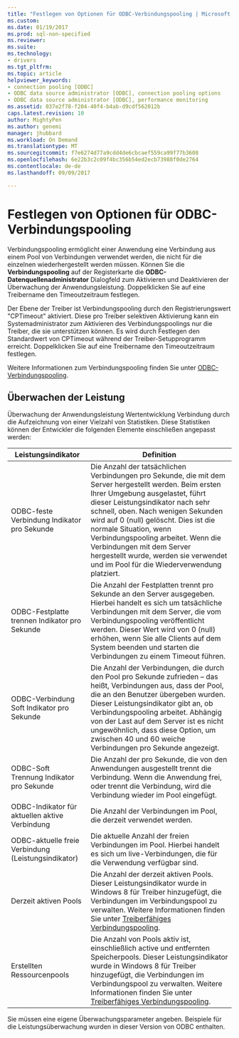 ```yaml
---
title: "Festlegen von Optionen für ODBC-Verbindungspooling | Microsoft Docs"
ms.custom: 
ms.date: 01/19/2017
ms.prod: sql-non-specified
ms.reviewer: 
ms.suite: 
ms.technology:
- drivers
ms.tgt_pltfrm: 
ms.topic: article
helpviewer_keywords:
- connection pooling [ODBC]
- ODBC data source administrator [ODBC], connection pooling options
- ODBC data source administrator [ODBC], performance monitoring
ms.assetid: 037e2f78-f204-40f4-b4ab-d9cdf562012b
caps.latest.revision: 10
author: MightyPen
ms.author: genemi
manager: jhubbard
ms.workload: On Demand
ms.translationtype: MT
ms.sourcegitcommit: f7e6274d77a9cdd4de6cbcaef559ca99f77b3608
ms.openlocfilehash: 6e22b3c2c09f4bc356b54ed2ecb73988f0de2764
ms.contentlocale: de-de
ms.lasthandoff: 09/09/2017

---
```

# <a name="setting-odbc-connection-pooling-options"></a>Festlegen von Optionen für ODBC-Verbindungspooling
Verbindungspooling ermöglicht einer Anwendung eine Verbindung aus einem Pool von Verbindungen verwendet werden, die nicht für die einzelnen wiederhergestellt werden müssen. Können Sie die **Verbindungspooling** auf der Registerkarte die **ODBC-Datenquellenadministrator** Dialogfeld zum Aktivieren und Deaktivieren der Überwachung der Anwendungsleistung. Doppelklicken Sie auf eine Treibername den Timeoutzeitraum festlegen.  
  
 Der Ebene der Treiber ist Verbindungspooling durch den Registrierungswert "CPTimeout" aktiviert. Diese pro Treiber selektiven Aktivierung kann ein Systemadministrator zum Aktivieren des Verbindungspoolings nur die Treiber, die sie unterstützen können. Es wird durch Festlegen den Standardwert von CPTimeout während der Treiber-Setupprogramm erreicht. Doppelklicken Sie auf eine Treibername den Timeoutzeitraum festlegen.  
  
 Weitere Informationen zum Verbindungspooling finden Sie unter [ODBC-Verbindungspooling](../../odbc/reference/develop-app/driver-manager-connection-pooling.md).  
  
## <a name="performance-monitoring"></a>Überwachen der Leistung  
 Überwachung der Anwendungsleistung Wertentwicklung Verbindung durch die Aufzeichnung von einer Vielzahl von Statistiken. Diese Statistiken können der Entwickler die folgenden Elemente einschließen angepasst werden:  
  
|Leistungsindikator|Definition|  
|-------------|----------------|  
|ODBC-feste Verbindung Indikator pro Sekunde|Die Anzahl der tatsächlichen Verbindungen pro Sekunde, die mit dem Server hergestellt werden. Beim ersten Ihrer Umgebung ausgelastet, führt dieser Leistungsindikator nach sehr schnell, oben. Nach wenigen Sekunden wird auf 0 (null) gelöscht. Dies ist die normale Situation, wenn Verbindungspooling arbeitet. Wenn die Verbindungen mit dem Server hergestellt wurde, werden sie verwendet und im Pool für die Wiederverwendung platziert.|  
|ODBC-Festplatte trennen Indikator pro Sekunde|Die Anzahl der Festplatten trennt pro Sekunde an den Server ausgegeben. Hierbei handelt es sich um tatsächliche Verbindungen mit dem Server, die vom Verbindungspooling veröffentlicht werden. Dieser Wert wird von 0 (null) erhöhen, wenn Sie alle Clients auf dem System beenden und starten die Verbindungen zu einem Timeout führen.|  
|ODBC-Verbindung Soft Indikator pro Sekunde|Die Anzahl der Verbindungen, die durch den Pool pro Sekunde zufrieden – das heißt, Verbindungen aus, dass der Pool, die an den Benutzer übergeben wurden. Dieser Leistungsindikator gibt an, ob Verbindungspooling arbeitet. Abhängig von der Last auf dem Server ist es nicht ungewöhnlich, dass diese Option, um zwischen 40 und 60 weiche Verbindungen pro Sekunde angezeigt.|  
|ODBC-Soft Trennung Indikator pro Sekunde|Die Anzahl der pro Sekunde, die von den Anwendungen ausgestellt trennt die Verbindung. Wenn die Anwendung frei, oder trennt die Verbindung, wird die Verbindung wieder im Pool eingefügt.|  
|ODBC-Indikator für aktuellen aktive Verbindung|Die Anzahl der Verbindungen im Pool, die derzeit verwendet werden.|  
|ODBC-aktuelle freie Verbindung (Leistungsindikator)|Die aktuelle Anzahl der freien Verbindungen im Pool. Hierbei handelt es sich um live-Verbindungen, die für die Verwendung verfügbar sind.|  
|Derzeit aktiven Pools|Die Anzahl der derzeit aktiven Pools. Dieser Leistungsindikator wurde in Windows 8 für Treiber hinzugefügt, die Verbindungen im Verbindungspool zu verwalten. Weitere Informationen finden Sie unter [Treiberfähiges Verbindungspooling](../../odbc/reference/develop-app/driver-aware-connection-pooling.md).|  
|Erstellten Ressourcenpools|Die Anzahl von Pools aktiv ist, einschließlich active und entfernten Speicherpools. Dieser Leistungsindikator wurde in Windows 8 für Treiber hinzugefügt, die Verbindungen im Verbindungspool zu verwalten. Weitere Informationen finden Sie unter [Treiberfähiges Verbindungspooling](../../odbc/reference/develop-app/driver-aware-connection-pooling.md).|  
  
 Sie müssen eine eigene Überwachungsparameter angeben. Beispiele für die Leistungsüberwachung wurden in dieser Version von ODBC enthalten.

